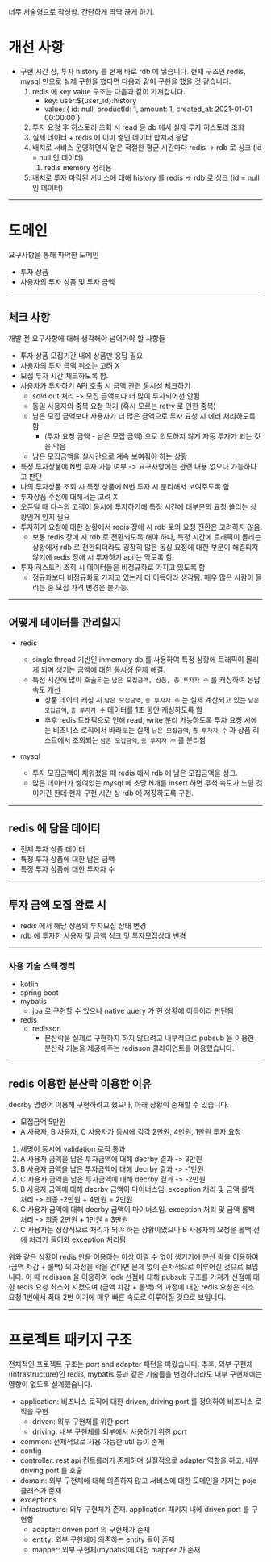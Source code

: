 너무 서술형으로 작성함.
간단하게 딱딱 끊게 하기.


# 개선 사항

- 구현 시간 상, 투자 history 를 현재 바로 rdb 에 넣습니다. 현재 구조인 redis, mysql 만으로 실제 구현을 했다면 다음과 같이 구현을 했을 것 같습니다.
    1. redis 에 key value 구조는 다음과 같이 가져갑니다.
        - key: user:${user_id}:history
        - value: { id: null, productId: 1, amount: 1, created_at: 2021-01-01 00:00:00 }
    2. 투자 요청 후 히스토리 조회 시 read 용 db 에서 실제 투자 히스토리 조회
    3. 실제 데이터 + redis 에 이미 쌓인 데이터 합쳐서 응답
    4. 배치로 서비스 운영하면서 얻은 적절한 평균 시간마다 redis -> rdb 로 싱크 (id = null 인 데이터)
        1. redis memory 정리용
    5. 배치로 투자 마감된 서비스에 대해 history 를 redis -> rdb 로 싱크 (id = null 인 데이터)

---

# 도메인

요구사항을 통해 파악한 도메인

- 투자 상품
- 사용자의 투자 상품 및 투자 금액

---

## 체크 사항

개발 전 요구사항에 대해 생각해야 넘어가야 할 사항들

- 투자 상품 모집기간 내에 상품만 응답 필요
- 사용자의 투자 금액 취소는 고려 X
- 모집 투자 시간 체크하도록 함.
- 사용자가 투자하기 API 호출 시 금액 관련 동시성 체크하기
    - sold out 처리 -> 모집 금액보다 더 많이 투자되어선 안됨
    - 동일 사용자의 중복 요청 막기 (혹시 모르는 retry 로 인한 중복)
    - 남은 모집 금액보다 사용자가 더 많은 금액으로 투자 요청 시 에러 처리하도록 함
        - (투자 요청 금액 - 남은 모집 금액) 으로 의도하지 않게 자동 투자가 되는 것을 막음
    - 남은 모집금액을 실시간으로 계속 보여줘야 하는 상황
- 특정 투자상품에 N번 투자 가능 여부 -> 요구사항에는 관련 내용 없으나 가능하다고 판단
- 나의 투자상품 조회 시 특정 상품에 N번 투자 시 분리해서 보여주도록 함
- 투자상품 수정에 대해서는 고려 X
- 오픈될 때 다수의 고객이 동시에 투자하기에 특정 시간에 대부분의 요청 쏠리는 상황인거 인지 필요
- 투자하기 요청에 대한 상황에서 redis 장애 시 rdb 로의 요청 전환은 고려하지 않음.
    - 보통 redis 장애 시 rdb 로 전환되도록 해야 하나, 특정 시간에 트래픽이 몰리는 상황에서 rdb 로 전환되더라도 굉장히 많은 동싱 요청에 대한 부분이 해결되지 않기에 redis 장애 시 투자하기
      api 는 막도록 함.
- 투자 히스토리 조회 시 데이터들은 비정규화로 가지고 있도록 함
    - 정규화보다 비정규화로 가지고 있는게 더 이득이라 생각됨. 매우 많은 사람이 몰리는 중 모집 가격 변경은 불가능.

---

## 어떻게 데이터를 관리할지

- redis
    - single thread 기반인 inmemory db 를 사용하여 특정 상황에 트래픽이 몰리게 되며 생기는 금액에 대한 동시성 문제 해결.
    - 특정 시간에 많이 호출되는 `남은 모집금액, 상품, 총 투자자 수` 를 캐싱하여 응답속도 개선
        - 상품 데이터 캐싱 시 `남은 모집금액`, `총 투자자 수` 는 실제 계산되고 있는 `남은 모집금액`, `총 투자자 수` 데이터를 1초 동안 캐싱하도록 함
        - 추후 redis 트래픽으로 인해 read, write 분리 가능하도록 투자 요청 시에는 비즈니스 로직에서 바라보는 실제 `남은 모집금액`, `총 투자자 수` 과 상품 리스트에서
          조회되는 `남은 모집금액`, `총 투자자 수` 를 분리함

- mysql
    - 투자 모집금액이 채워졌을 때 redis 에서 rdb 에 남은 모집금액을 싱크.
    - 많은 데이터가 쌓여있는 mysql 에 초당 N개를 insert 하면 무척 속도가 느릴 것이기긴 한데 현재 구현 시간 상 rdb 에 저장하도록 구현.

---

## redis 에 담을 데이터

- 전체 투자 상품 데이터
- 특정 투자 상품에 대한 남은 금액
- 특정 투자 상품에 대한 투자자 수

---

## 투자 금액 모집 완료 시

- redis 에서 해당 상품의 투자모집 상태 변경
- rdb 에 투자한 사용자 및 금액 싱크 및 투자모집상태 변경

---

### 사용 기술 스택 정리

- kotlin
- spring boot
- mybatis
    - jpa 로 구현할 수 있으나 native query 가 현 상황에 이득이라 판단됨
- redis
    - redisson
        - 분산락을 실제로 구현하지 하지 않으려고 내부적으로 pubsub 을 이용한 분산락 기능을 제공해주는 redisson 클라이언트를 이용했습니다.

---

## redis 이용한 분산락 이용한 이유

decrby 명령어 이용해 구현하려고 했으나, 아래 상황이 존재할 수 있습니다.

- 모집금액 5만원
- A 사용자, B 사용자, C 사용자가 동시에 각각 2만원, 4만원, 1만원 투자 요청

1. 세명이 동시에 validation 로직 통과
2. A 사용자 금액을 남은 투자금액에 대해 decrby 결과 -> 3만원
3. B 사용자 금액을 남은 투자금액에 대해 decrby 결과 -> -1만원
4. C 사용자 금액을 남은 투자금액에 대해 decrby 결과 -> -2만원
5. B 사용자 금액에 대해 decrby 금액이 마이너스임. exception 처리 및 금액 롤백 처리 -> 최종 -2만원 + 4만원 = 2만원
6. C 사용자 금액에 대해 decrby 금액이 마이너스임. exception 처리 및 금액 롤백 처리 -> 최종 2만원 + 1만원 = 3만원
7. C 사용자는 정상적으로 처리가 되야 하는 상황이었으나 B 사용자의 요청을 롤백 전에 처리가 들어와 exception 처리됨.

위와 같은 상황이 redis 만을 이용하는 이상 어쩔 수 없이 생기기에 분산 락을 이용하여 (금액 차감 + 롤백) 의 과정을 락을 건다면 문제 없이 순차적으로 이루어질 것으로 보입니다. 이 때 redisson 을
이용하여 lock 선점에 대해 pubsub 구조를 가져가 선점에 대한 redis 요청 최소화 시켰으며 (금액 차감 + 롤백) 의 과정에 대한 redis 요청은 최소 요청 1번에서 최대 2번 이기에 매우 빠른 속도로
이루어질 것으로 보입니다.

---

# 프로젝트 패키지 구조

전체적인 프로젝트 구조는 port and adapter 패턴을 따랐습니다. 추후, 외부 구현체(infrastructure)인 redis, mybatis 등과 같은 기술들을 변경하더라도 내부 구현체에는 영향이 없도록
설계했습니다.

- application: 비즈니스 로직에 대한 driven, driving port 를 정의하여 비즈니스 로직을 구현
    - driven: 외부 구현체를 위한 port
    - driving: 내부 구현체를 외부에서 사용하기 위한 port
- common: 전체적으로 사용 가능한 util 등이 존재
- config
- controller: rest api 컨트롤러가 존재하며 실질적으로 adapter 역할을 하고, 내부 driving port 를 호출
- domain: 외부 구현체에 대해 의존하지 않고 서비스에 대한 도메인을 가지는 pojo 클래스가 존재
- exceptions
- infrastructure: 외부 구현체가 존재. application 패키지 내에 driven port 를 구현함
    - adapter: driven port 의 구현체가 존재
    - entity: 외부 구현체에 의존하는 entity 들이 존재
    - mapper: 외부 구현체(mybatis)에 대한 mapper 가 존재
  
